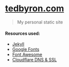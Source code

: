 # [tedbyron.com](https://tedbyron.com "tedbyron.com")

>   My personal static site

#### Resources used:
-   [Jekyll](https://github.com/jekyll/jekyll "github.com/jekyll/jekyll")
-   [Google Fonts](https://fonts.google.com/ "fonts.google.com")
-   [Font Awesome](https://github.com/FortAwesome/Font-Awesome "github.com/FortAwesome/Font-Awesome")
-   [Cloudflare DNS & SSL](https://www.cloudflare.com/ "cloudflare.com")
